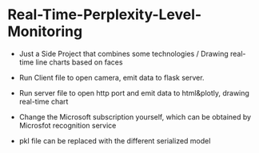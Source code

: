 # Real-Time-Perplexity-Level-Monitoring
- Just a Side Project that combines some technologies / Drawing real-time line charts based on faces

- Run Client file to open camera, emit data to flask server. 
- Run server file to open http port and emit data to html&plotly, drawing real-time chart
- Change the Microsoft subscription yourself, which can be obtained by Microsfot recognition service
- pkl file can be replaced with the different serialized model
